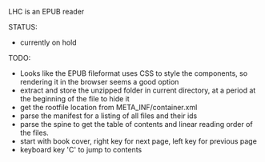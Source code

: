 LHC is an EPUB reader 

STATUS: 
- currently on hold

TODO: 
- Looks like the EPUB fileformat uses CSS to style the components, so rendering it in the browser seems a good option 
- extract and store the unzipped folder in current directory, at a period at the beginning of the file to hide it  
- get the rootfile location from META_INF/container.xml 
- parse the manifest for a listing of all files and their ids 
- parse the spine to get the table of contents and linear reading order of the files. 
- start with book cover, right key for next page, left key for previous page 
- keyboard key 'C' to jump to contents 
